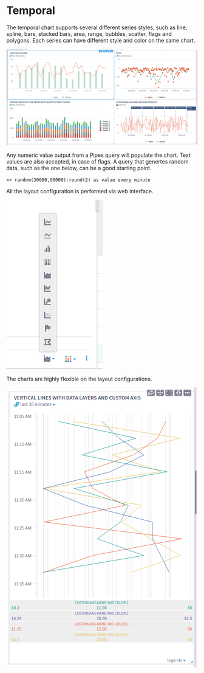 # Temporal

The temporal chart supports several different series styles, such as line, spline, bars, stacked bars, area, range, bubbles, scatter, flags and polygons. Each series can have different style and color on the same chart.

![A few temporal charts on a dashboard](<../../.gitbook/assets/image (62).png>)

Any numeric value output from a Pipes query will populate the chart. Text values are also accepted, in case of flags. A query that genertes random data, such as the one below, can be a good starting point.

```
=> random(30000,90000):round(2) as value every minute
```

All the layout configuration is performed via web interface.



![Configuring the chart type and color](<../../.gitbook/assets/image (31).png>)

The charts are highly flexible on the layout configurations.

![An example with logarithmic axes, vertical layout and grouped axes labels](<../../.gitbook/assets/image (141).png>)
